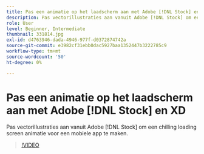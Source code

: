```yaml
---
title: Pas een animatie op het laadscherm aan met Adobe [!DNL Stock] en XD
description: Pas vectorillustraties aan vanuit Adobe [!DNL Stock] om een chilling loading screen-animatie voor een mobiele app te maken
role: User
level: Beginner, Intermediate
thumbnail: 331814.jpg
exl-id: d4763946-dada-4946-977f-d0372874742a
source-git-commit: e3982cf31ebb0dac5927baa1352447b3222785c9
workflow-type: tm+mt
source-wordcount: '50'
ht-degree: 0%

---
```


# Pas een animatie op het laadscherm aan met Adobe [!DNL Stock] en XD

Pas vectorillustraties aan vanuit Adobe [!DNL Stock] om een chilling loading screen animatie voor een mobiele app te maken.

>[!VIDEO](https://video.tv.adobe.com/v/331814?hidetitle=true)
